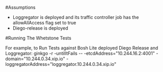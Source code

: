 #Assumptions
- Loggregator is deployed and its traffic controller job has the allowAllAccess flag set to true
- Diego-release is deployed
    
#Running The Whetstone Tests

For example, to Run Tests against Bosh Lite deployed Diego Release and Loggregator:
    ginkgo -r -untilItFails -- -etcdAddress="10.244.16.2:4001" -domain="10.244.0.34.xip.io" -loggregatorAddress="loggregator.10.244.0.34.xip.io"
